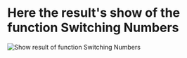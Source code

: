 # Here the result's show of the function Switching Numbers
![Show result of function Switching Numbers](https://user-images.githubusercontent.com/43457763/90805399-ed08e400-e2f1-11ea-9ec7-49bc5185749b.PNG)
